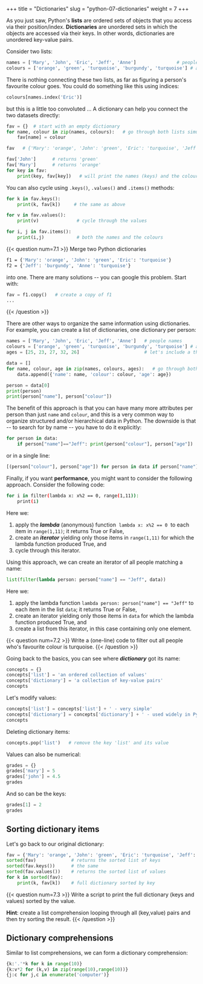 +++
title = "Dictionaries"
slug = "python-07-dictionaries"
weight = 7
+++

As you just saw, Python's **lists** are ordered sets of objects that you access via their
position/index. **Dictionaries** are unordered sets in which the objects are accessed via their keys. In other
words, dictionaries are unordered key-value pairs.

Consider two lists:

```py
names = ['Mary', 'John', 'Eric', 'Jeff', 'Anne']               # people
colours = ['orange', 'green', 'turquoise', 'burgundy', 'turquoise'] # and their respective favourite colours
```

There is nothing connecting these two lists, as far as figuring a person's favourite colour goes. You could do
something like this using indices:

```py
colours[names.index('Eric')]
```

but this is a little too convoluted ... A dictionary can help you connect the two datasets directly:

```py
fav = {}  # start with an empty dictionary
for name, colour in zip(names, colours):   # go through both lists simultaneously
    fav[name] = colour

fav   # {'Mary': 'orange', 'John': 'green', 'Eric': 'turquoise', 'Jeff': 'burgundy', 'Anne': 'turquoise'}

fav['John']      # returns 'green'
fav['Mary']      # returns 'orange'
for key in fav:
    print(key, fav[key])   # will print the names (keys) and the colours (values)
```

You can also cycle using `.keys()`, `.values()` and `.items()` methods:
```py
for k in fav.keys():
	print(k, fav[k])     # the same as above

for v in fav.values():
	print(v)              # cycle through the values

for i, j in fav.items():
	print(i,j)            # both the names and the colours
```




{{< question num=7.1 >}}
Merge two Python dictionaries
```sh
f1 = {'Mary': 'orange', 'John': 'green', 'Eric': 'turquoise'}
f2 = {'Jeff': 'burgundy', 'Anne': 'turquoise'}
```
into one. There are many solutions -- you can google this problem. Start with:
```py
fav = f1.copy()   # create a copy of f1
...
```
{{< /question >}}

<!-- **Solution 1:** -->
<!-- ```py -->
<!-- fav = f1.copy() -->
<!-- for k in f2: -->
<!--     fav[k] = f2[k] -->
<!-- ``` -->
<!-- **Solution 2:** -->
<!-- ```py -->
<!-- fav = f1.copy() -->
<!-- fav.update(f2) -->
<!-- print(fav) -->
<!-- ``` -->







There are other ways to organize the same information using dictionaries. For example, you can create a list
of dictionaries, one dictionary per person:

```py
names = ['Mary', 'John', 'Eric', 'Jeff', 'Anne']   # people names
colours = ['orange', 'green', 'turquoise', 'burgundy', 'turquoise'] # and their respective favourite colours
ages = [25, 23, 27, 32, 26]                        # let's include a third attribute

data = []
for name, colour, age in zip(names, colours, ages):   # go through both lists simultaneously
    data.append({'name': name, 'colour': colour, 'age': age})

person = data[0]
print(person)
print(person["name"], person["colour"])
```

The benefit of this approach is that you can have many more attributes per person than just `name` and
`colour`, and this is a very common way to organize structured and/or hierarchical data in Python. The
downside is that -- to search for by name -- you have to do it explicitly:

```py
for person in data:
    if person["name"]=="Jeff": print(person["colour"], person["age"])
```

or in a single line:

```py
[(person["colour"], person["age"]) for person in data if person["name"]=="Jeff"]
```

Finally, if you want **performance**, you might want to consider the following approach. Consider the
following code:

```sh
for i in filter(lambda x: x%2 == 0, range(1,11)):
    print(i)
```

Here we:
1. apply the ***lambda*** (anonymous) function &nbsp;`lambda x: x%2 == 0`&nbsp; to each item in `range(1,11)`;
   it returns True or False,
2. create an ***iterator*** yielding only those items in `range(1,11)` for which the lambda function produced
   True, and
3. cycle through this iterator.

Using this approach, we can create an iterator of all people matching a name:

```py
list(filter(lambda person: person["name"] == "Jeff", data))
```

<!-- Here we apply the anonymous "lambda" function `lambda person: person["name"] == "Jeff"` to each item in the -->
<!-- collection `data` and return an *iterator* yielding only those items in `data` that evaluate to `true` when -->
<!-- applying the lambda funtion. -->

Here we:
1. apply the lambda function `lambda person: person["name"] == "Jeff"` to each item in the list `data`; it
   returns True or False,
2. create an iterator yielding only those items in `data` for which the lambda function produced True, and
3. create a list from this iterator, in this case containing only one element.






{{< question num=7.2 >}}
Write a (one-line) code to filter out all people who's favourite colour is turquoise.
{{< /question >}}

<!-- ```py -->
<!-- list(filter(lambda person: person["colour"] == "turquoise", data)) -->
<!-- ``` -->








Going back to the basics, you can see where ***dictionary*** got its name:

```py
concepts = {}
concepts['list'] = 'an ordered collection of values'
concepts['dictionary'] = 'a collection of key-value pairs'
concepts
```

Let's modify values:

```py
concepts['list'] = concepts['list'] + ' - very simple'
concepts['dictionary'] = concepts['dictionary'] + ' - used widely in Python'
concepts
```

Deleting dictionary items:

```py
concepts.pop('list')   # remove the key 'list' and its value
```

Values can also be numerical:

```py
grades = {}
grades['mary'] = 5
grades['john'] = 4.5
grades
```

And so can be the keys:

```py
grades[1] = 2
grades
```

## Sorting dictionary items

Let's go back to our original dictionary:

```py
fav = {'Mary': 'orange', 'John': 'green', 'Eric': 'turquoise', 'Jeff': 'burgundy', 'Anne': 'turquoise'}
sorted(fav)             # returns the sorted list of keys
sorted(fav.keys())      # the same
sorted(fav.values())    # returns the sorted list of values
for k in sorted(fav):
	print(k, fav[k])    # full dictionary sorted by key
```

{{< question num=7.3 >}}
Write a script to print the full dictionary (keys and values) sorted by the value.

**Hint**: create a list comprehension looping through all (key,value) pairs and then try sorting the result.
{{< /question >}}

<!-- ```py -->
<!-- sorted([(v,k) for (k,v) in fav.items()])   # notice the order-->
<!-- ``` -->

## Dictionary comprehensions

Similar to list comprehensions, we can form a dictionary comprehension:

```py
{k:'.'*k for k in range(10)}
{k:v*2 for (k,v) in zip(range(10),range(10))}
{j:c for j,c in enumerate('computer')}
```
